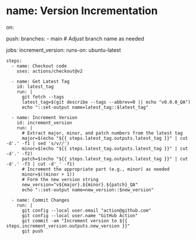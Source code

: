 # name: Version Incrementation

on:

  push:
    branches:
      - main  # Adjust branch name as needed

jobs:
  increment_version:
    runs-on: ubuntu-latest

    steps:
      - name: Checkout code
        uses: actions/checkout@v2

      - name: Get Latest Tag
        id: latest_tag
        run: |
          git fetch --tags
          latest_tag=$(git describe --tags --abbrev=0 || echo "v0.0.0_QA")
          echo "::set-output name=latest_tag::$latest_tag"

      - name: Increment Version
        id: increment_version
        run: |
          # Extract major, minor, and patch numbers from the latest tag
          major=$(echo "${{ steps.latest_tag.outputs.latest_tag }}" | cut -d'.' -f1 | sed 's/v//')
          minor=$(echo "${{ steps.latest_tag.outputs.latest_tag }}" | cut -d'.' -f2)
          patch=$(echo "${{ steps.latest_tag.outputs.latest_tag }}" | cut -d'.' -f3 | cut -d'_' -f1)
          # Increment the appropriate part (e.g., minor) as needed
          minor=$((minor + 1))
          # Form the new version string
          new_version="v${major}.${minor}.${patch}_QA"
          echo "::set-output name=new_version::$new_version"

      - name: Commit Changes
        run: |
          git config --local user.email "action@github.com"
          git config --local user.name "GitHub Action"
          git commit -am "Increment version to ${{ steps.increment_version.outputs.new_version }}"
          git push
